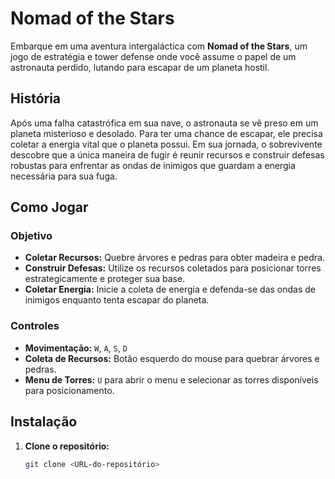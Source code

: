 # Nomad of the Stars

Embarque em uma aventura intergaláctica com **Nomad of the Stars**, um jogo de estratégia e tower defense onde você assume o papel de um astronauta perdido, lutando para escapar de um planeta hostil.

## História

Após uma falha catastrófica em sua nave, o astronauta se vê preso em um planeta misterioso e desolado. Para ter uma chance de escapar, ele precisa coletar a energia vital que o planeta possui. Em sua jornada, o sobrevivente descobre que a única maneira de fugir é reunir recursos e construir defesas robustas para enfrentar as ondas de inimigos que guardam a energia necessária para sua fuga.

## Como Jogar

### Objetivo
- **Coletar Recursos:** Quebre árvores e pedras para obter madeira e pedra.
- **Construir Defesas:** Utilize os recursos coletados para posicionar torres estrategicamente e proteger sua base.
- **Coletar Energia:** Inicie a coleta de energia e defenda-se das ondas de inimigos enquanto tenta escapar do planeta.

### Controles
- **Movimentação:** `W`, `A`, `S`, `D`
- **Coleta de Recursos:** Botão esquerdo do mouse para quebrar árvores e pedras.
- **Menu de Torres:** `U` para abrir o menu e selecionar as torres disponíveis para posicionamento.

## Instalação

1. **Clone o repositório:**
   ```bash
   git clone <URL-do-repositório>
